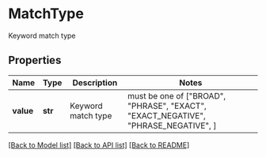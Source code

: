 # MatchType

Keyword match type

## Properties
Name | Type | Description | Notes
------------ | ------------- | ------------- | -------------
**value** | **str** | Keyword match type |  must be one of ["BROAD", "PHRASE", "EXACT", "EXACT_NEGATIVE", "PHRASE_NEGATIVE", ]

[[Back to Model list]](../README.md#documentation-for-models) [[Back to API list]](../README.md#documentation-for-api-endpoints) [[Back to README]](../README.md)


